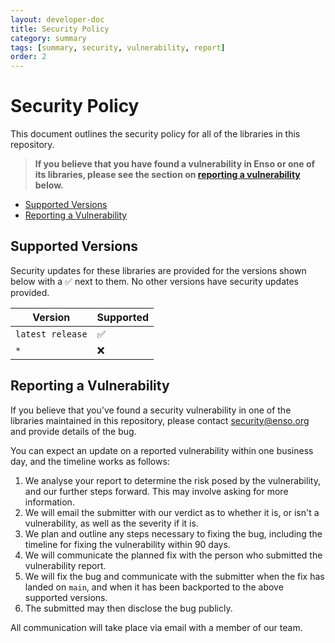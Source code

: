 ```yaml
---
layout: developer-doc
title: Security Policy
category: summary
tags: [summary, security, vulnerability, report]
order: 2
---
```


# Security Policy

This document outlines the security policy for all of the libraries in this
repository.

> **If you believe that you have found a vulnerability in Enso or one of its
> libraries, please see the section on
> [reporting a vulnerability](#reporting-a-vulnerability) below.**

<!-- MarkdownTOC levels="2" autolink="true" -->

- [Supported Versions](#supported-versions)
- [Reporting a Vulnerability](#reporting-a-vulnerability)

<!-- /MarkdownTOC -->

## Supported Versions

Security updates for these libraries are provided for the versions shown below
with a :white_check_mark: next to them. No other versions have security updates
provided.

| Version          | Supported          |
| ---------------- | ------------------ |
| `latest release` | :white_check_mark: |
| `*`              | :x:                |

## Reporting a Vulnerability

If you believe that you've found a security vulnerability in one of the
libraries maintained in this repository, please contact
[security@enso.org](mailto:security@enso.org) and provide details of the bug.

You can expect an update on a reported vulnerability within one business day,
and the timeline works as follows:

1. We analyse your report to determine the risk posed by the vulnerability, and
   our further steps forward. This may involve asking for more information.
2. We will email the submitter with our verdict as to whether it is, or isn't a
   vulnerability, as well as the severity if it is.
3. We plan and outline any steps necessary to fixing the bug, including the
   timeline for fixing the vulnerability within 90 days.
4. We will communicate the planned fix with the person who submitted the
   vulnerability report.
5. We will fix the bug and communicate with the submitter when the fix has
   landed on `main`, and when it has been backported to the above supported
   versions.
6. The submitted may then disclose the bug publicly.

All communication will take place via email with a member of our team.
